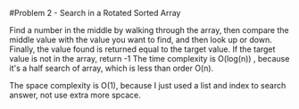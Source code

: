 
#Problem 2 - Search in a Rotated Sorted Array

Find a number in the middle by walking through the array, then compare the middle value with the value you want to find, and then look up or down. Finally, the value found is returned equal to the target value. If the target value is not in the array, return -1
The time complexity is O(log(n)) , because it's a half search of array, which is less than order O(n).

The space complexity is O(1), because I just used a list and index to search answer, not use  extra more spcace.
